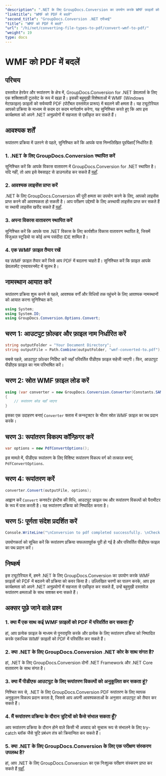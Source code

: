 ```yaml
---
"description": ".NET के लिए GroupDocs.Conversion का उपयोग करके WMF फ़ाइलों को आसानी से कनवर्ट करना सीखें। हमारे चरण-दर-चरण ट्यूटोरियल का पालन करें।"
"linktitle": "WMF को PDF में बदलें"
"second_title": "GroupDocs.Conversion .NET एपीआई"
"title": "WMF को PDF में बदलें"
"url": "/hi/net/converting-file-types-to-pdf/convert-wmf-to-pdf/"
"weight": 19
type: docs
---
```

# WMF को PDF में बदलें

## परिचय
दस्तावेज़ हेरफेर और रूपांतरण के क्षेत्र में, GroupDocs.Conversion for .NET डेवलपर्स के लिए एक शक्तिशाली टूलसेट के रूप में खड़ा है। इसकी बहुमुखी विशेषताओं में WMF (Windows मेटाफ़ाइल) फ़ाइलों को सर्वव्यापी PDF (पोर्टेबल दस्तावेज़ प्रारूप) में बदलने की क्षमता है। यह ट्यूटोरियल आपको प्रक्रिया के माध्यम से कदम दर कदम मार्गदर्शन करेगा, यह सुनिश्चित करते हुए कि आप इस कार्यक्षमता को अपने .NET अनुप्रयोगों में सहजता से एकीकृत कर सकते हैं।
## आवश्यक शर्तें
रूपांतरण प्रक्रिया में उतरने से पहले, सुनिश्चित करें कि आपके पास निम्नलिखित पूर्वापेक्षाएँ निर्धारित हैं:
### 1. .NET के लिए GroupDocs.Conversion स्थापित करें
सुनिश्चित करें कि आपके विकास वातावरण में GroupDocs.Conversion for .NET स्थापित है। यदि नहीं, तो आप इसे वेबसाइट से डाउनलोड कर सकते हैं [यहाँ](https://releases.groupdocs.com/conversion/net/).
### 2. आवश्यक लाइसेंस प्राप्त करें
.NET के लिए GroupDocs.Conversion की पूरी क्षमता का उपयोग करने के लिए, आपको लाइसेंस प्राप्त करने की आवश्यकता हो सकती है। आप परीक्षण उद्देश्यों के लिए अस्थायी लाइसेंस प्राप्त कर सकते हैं या स्थायी लाइसेंस खरीद सकते हैं [यहाँ](https://purchase.groupdocs.com/buy).
### 3. अपना विकास वातावरण स्थापित करें
सुनिश्चित करें कि आपके पास .NET विकास के लिए कार्यशील विकास वातावरण स्थापित है, जिसमें विजुअल स्टूडियो या कोई अन्य पसंदीदा IDE शामिल है।
### 4. एक WMF फ़ाइल तैयार रखें
वह WMF फ़ाइल तैयार करें जिसे आप PDF में बदलना चाहते हैं। सुनिश्चित करें कि फ़ाइल आपके डेवलपमेंट एनवायरनमेंट में सुलभ है।

## नामस्थान आयात करें
रूपांतरण प्रक्रिया शुरू करने से पहले, आवश्यक वर्गों और विधियों तक पहुंचने के लिए आवश्यक नामस्थानों को आयात करना सुनिश्चित करें:
```csharp
using System;
using System.IO;
using GroupDocs.Conversion.Options.Convert;
```

## चरण 1: आउटपुट फ़ोल्डर और फ़ाइल नाम निर्धारित करें
```csharp
string outputFolder = "Your Document Directory";
string outputFile = Path.Combine(outputFolder, "wmf-converted-to.pdf");
```
सबसे पहले, आउटपुट फ़ोल्डर निर्दिष्ट करें जहाँ परिवर्तित पीडीएफ फ़ाइल सहेजी जाएगी। फिर, आउटपुट पीडीएफ फ़ाइल का नाम परिभाषित करें।
## चरण 2: स्रोत WMF फ़ाइल लोड करें
```csharp
using (var converter = new GroupDocs.Conversion.Converter(Constants.SAMPLE_WMF))
{
    // रूपांतरण कोड यहाँ जाएगा
}
```
इसका एक उदाहरण बनाएं `Converter` क्लास में कन्स्ट्रक्टर के भीतर स्रोत WMF फ़ाइल का पथ प्रदान करके।
## चरण 3: रूपांतरण विकल्प कॉन्फ़िगर करें
```csharp
var options = new PdfConvertOptions();
```
इस मामले में, पीडीएफ रूपांतरण के लिए विशिष्ट रूपांतरण विकल्प वर्ग को तत्काल बनाएं, `PdfConvertOptions`.
## चरण 4: रूपांतरण करें
```csharp
converter.Convert(outputFile, options);
```
आह्वान करें `Convert` कनवर्टर इंस्टेंस की विधि, आउटपुट फ़ाइल पथ और रूपांतरण विकल्पों को पैरामीटर के रूप में पास करती है। यह रूपांतरण प्रक्रिया को निष्पादित करता है।
## चरण 5: पूर्णता संदेश प्रदर्शित करें
```csharp
Console.WriteLine("\nConversion to pdf completed successfully. \nCheck output in {0}", outputFolder);
```
उपयोगकर्ता को सूचित करें कि रूपांतरण प्रक्रिया सफलतापूर्वक पूरी हो गई है और परिवर्तित पीडीएफ फाइल का पथ प्रदान करें।

## निष्कर्ष
इस ट्यूटोरियल में, हमने .NET के लिए GroupDocs.Conversion का उपयोग करके WMF फ़ाइलों को PDF में बदलने की प्रक्रिया को कवर किया है। उल्लिखित चरणों का पालन करके, आप इस कार्यक्षमता को अपने .NET अनुप्रयोगों में सहजता से एकीकृत कर सकते हैं, उन्हें बहुमुखी दस्तावेज़ रूपांतरण क्षमताओं के साथ सशक्त बना सकते हैं।
## अक्सर पूछे जाने वाले प्रश्न
### 1. क्या मैं एक साथ कई WMF फ़ाइलों को PDF में परिवर्तित कर सकता हूँ?
हां, आप प्रत्येक फ़ाइल के माध्यम से पुनरावृत्ति करके और प्रत्येक के लिए रूपांतरण प्रक्रिया को निष्पादित करके एकाधिक WMF फ़ाइलों को PDF में परिवर्तित कर सकते हैं।
### 2. क्या .NET के लिए GroupDocs.Conversion .NET कोर के साथ संगत है?
हां, .NET के लिए GroupDocs.Conversion दोनों .NET Framework और .NET Core वातावरण के साथ संगत है।
### 3. क्या मैं पीडीएफ आउटपुट के लिए रूपांतरण विकल्पों को अनुकूलित कर सकता हूं?
निश्चित रूप से, .NET के लिए GroupDocs.Conversion PDF रूपांतरण के लिए व्यापक अनुकूलन विकल्प प्रदान करता है, जिससे आप अपनी आवश्यकताओं के अनुसार आउटपुट को तैयार कर सकते हैं।
### 4. मैं रूपांतरण प्रक्रिया के दौरान त्रुटियों को कैसे संभाल सकता हूँ?
आप रूपांतरण प्रक्रिया के दौरान होने वाले किसी भी अपवाद को सुचारू रूप से संभालने के लिए try-catch ब्लॉक जैसे त्रुटि प्रबंधन तंत्र को क्रियान्वित कर सकते हैं।
### 5. क्या .NET के लिए GroupDocs.Conversion के लिए एक परीक्षण संस्करण उपलब्ध है?
हां, आप .NET के लिए GroupDocs.Conversion का एक निःशुल्क परीक्षण संस्करण प्राप्त कर सकते हैं [यहाँ](https://releases.groupdocs.com/).